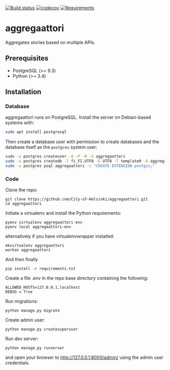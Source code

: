 [![Build status](https://travis-ci.org/City-of-Helsinki/aggregaattori.svg)](https://travis-ci.org/City-of-Helsinki/aggregaattori)
[![codecov](https://codecov.io/gh/City-of-Helsinki/aggregaattori/branch/master/graph/badge.svg)](https://codecov.io/gh/City-of-Helsinki/aggregaattori)
[![Requirements](https://requires.io/github/City-of-Helsinki/aggregaattori/requirements.svg?branch=master)](https://requires.io/github/City-of-Helsinki/aggregaattori/requirements/?branch=master)

# aggregaattori

Aggregates stories based on multiple APIs.

## Prerequisites

* PostgreSQL (>= 9.3)
* Python (>= 3.4)

## Installation

### Database

aggregaattori runs on PostgreSQL. Install the server on Debian-based systems with:

```bash
sudo apt install postgresql
```

Then create a database user with permission to create databases and the
database itself as the `postgres` system user:

```bash
sudo -u postgres createuser -d -P -R -S aggregaattori
sudo -u postgres createdb -l fi_FI.UTF8 -E UTF8 -T template0 -O aggregaattori aggregaattori
sudo -u postgres psql aggregaattori -c "CREATE EXTENSION postgis;"
```

### Code

Clone the repo:
```
git clone https://github.com/City-of-Helsinki/aggregaattori.git
cd aggregaattori
```

Initiate a virtualenv and install the Python requirements:
```
pyenv virtualenv aggregaattori-env
pyenv local aggregaattori-env
```
alternatively if you have virtualenvwrapper installed:
```
mkvirtualenv aggregaattori
workon aggregaattori
```
And then finally
```
pip install -r requirements.txt
```

Create a file .env in the repo base directory containing the following:
```
ALLOWED_HOSTS=127.0.0.1,localhost
DEBUG = True
```

Run migrations:
```
python manage.py migrate
```

Create admin user:
```
python manage.py createsuperuser
```

Run dev server:
```
python manage.py runserver
```
and open your browser to http://127.0.0.1:8000/admin/ using the admin user credentials.
